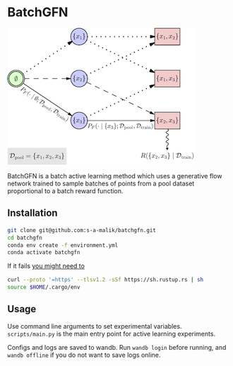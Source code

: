 # BatchGFN

![batchgfn](img/batchflownet.png)

BatchGFN is a batch active learning method which uses a generative flow network trained to sample batches of points from a pool dataset proportional to a batch reward function.


## Installation

```.sh
git clone git@github.com:s-a-malik/batchgfn.git
cd batchgfn
conda env create -f environment.yml
conda activate batchgfn
```

If it fails [you might need to](https://stackoverflow.com/questions/69595700/could-not-build-wheels-for-tokenizers-which-is-required-to-install-pyproject-to)
```.sh
curl --proto '=https' --tlsv1.2 -sSf https://sh.rustup.rs | sh
source $HOME/.cargo/env
```

## Usage

Use command line arguments to set experimental variables. `scripts/main.py` is the main entry point for active learning experiments.

Configs and logs are saved to wandb. Run `wandb login` before running, and `wandb offline` if you do not want to save logs online.
